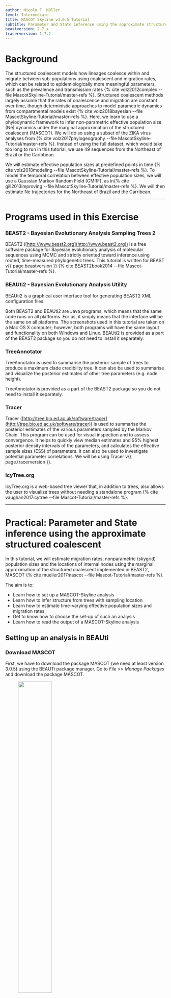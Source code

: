 ```yaml
---
author: Nicola F. Müller
level: Intermediate
title: MASCOT Skyline v3.0.5 Tutorial
subtitle: Parameter and State inference using the approximate structured coalescent
beastversion: 2.7.x
tracerversion: 1.7.2
---
```



# Background

The structured coalescent models how lineages coalesce within and migrate between sub-populations using coalescent and migration rates, which can be related to epidemiologically more meaningful parameters, such as the prevalence and transmission rates {% cite volz2012complex --file MascotSkyline-Tutorial/master-refs %}. Structured coalescent methods largely assume that the rates of coalescence and migration are constant over time, though deterministic approaches to model parametric dynamics from compartmental models exist {% cite volz2018bayesian --file MascotSkyline-Tutorial/master-refs %}. 
Here, we learn to use a phylodynamic framework to infer non-parametric effective population size (Ne) dynamics under the marginal approximation of the structured coalescent (MASCOT). 
We will do so using a subset of the ZIKA virus analyses from {% cite volz2017phylogeography --file MascotSkyline-Tutorial/master-refs %}. Instead of using the full dataset, which would take too long to run in this tutorial, we use 49 sequences from the Northeast of Brazil or the Caribbean.

We will estimate effective population sizes at predefined points in time {% cite volz2018modeling --file MascotSkyline-Tutorial/master-refs %}. 
To model the temporal correlation between effective population sizes, we will use a Gaussian Markov Random Field (GMRF), as in{% cite gill2013improving --file MascotSkyline-Tutorial/master-refs %}. 
We will then estimate Ne trajectories for the Northeast of Brazil and the Carribean. 


----

# Programs used in this Exercise

### BEAST2 - Bayesian Evolutionary Analysis Sampling Trees 2

BEAST2 ([http://www.beast2.org](http://www.beast2.org)) is a free software package for Bayesian evolutionary analysis of molecular sequences using MCMC and strictly oriented toward inference using rooted, time-measured phylogenetic trees. This tutorial is written for BEAST v{{ page.beastversion }} {% cite BEAST2book2014 --file Mascot-Tutorial/master-refs %}.


### BEAUti2 - Bayesian Evolutionary Analysis Utility

BEAUti2 is a graphical user interface tool for generating BEAST2 XML configuration files.

Both BEAST2 and BEAUti2 are Java programs, which means that the same code runs on all platforms. For us, it simply means that the interface will be the same on all platforms. The screenshots used in this tutorial are taken on a Mac OS X computer; however, both programs will have the same layout and functionality on both Windows and Linux. BEAUti2 is provided as a part of the BEAST2 package so you do not need to install it separately.

### TreeAnnotator

TreeAnnotator is used to summarise the posterior sample of trees to produce a maximum clade credibility tree. It can also be used to summarise and visualize the posterior estimates of other tree parameters (e.g. node height).

TreeAnnotator is provided as a part of the BEAST2 package so you do not need to install it separately.


### Tracer

Tracer ([http://tree.bio.ed.ac.uk/software/tracer](http://tree.bio.ed.ac.uk/software/tracer)) is used to summarise the posterior estimates of the various parameters sampled by the Markov Chain. This program can be used for visual inspection and to assess convergence. It helps to quickly view median estimates and 95% highest posterior density intervals of the parameters, and calculates the effective sample sizes (ESS) of parameters. It can also be used to investigate potential parameter correlations. We will be using Tracer v{{ page.tracerversion }}.


### IcyTree.org

IcyTree.org is a web-based tree viewer that, in addition to trees, also allows the user to visualize trees without needing a standalone program {% cite vaughan2017icytree --file Mascot-Tutorial/master-refs %}.

----

# Practical: Parameter and State inference using the approximate structured coalescent

In this tutorial, we will estimate migration rates, nonparametric (skygrid) population sizes and the locations of internal nodes using the marginal approximation of the structured coalescent implemented in BEAST2, MASCOT {% cite mueller2017mascot --file Mascot-Tutorial/master-refs %}.

The aim is to:

-  Learn how to set up a MASCOT-Skyline analysis
-  Learn how to infer structure from trees with sampling location
-  Learn how to estimate time-varying effective population sizes and migration rates
-  Get to know how to choose the set-up of such an analysis
-  Learn how to read the output of a MASCOT-Skyline analysis

## Setting up an analysis in BEAUti

### Download MASCOT

First, we have to download the package MASCOT (we need at least version 3.0.5) using the BEAUTi package manager. Go to _File >> Manage Packages_ and download the package MASCOT.

<figure>
	<a id="fig:example1"></a>
	<img style="width:50%;" src="figures/MascotDownload.png" alt="">
	<figcaption>Figure 1: Download the MASCOT package.</figcaption>
</figure><br> 

MASCOT will only be available in BEAUti once you close and restart the program.

### Loading the Influenza A/H3N2 Sequences (Partitions)

The sequence alignment is in the file [H3N2.nexus](http://github.com/nicfel/MascotSkyline-Tutorial/raw/master/data/sequences.nexus).
Right-click on this link and save it to a folder on your computer.
Once downloaded, this file can either be drag-and-dropped into BEAUti or added by using BEAUti's menu system via _File >> Import Alignment_.
Once the sequences are added, we need to specify the sampling dates and locations.

### Get the sampling times (Tip Dates)

Open the "Tip Dates" panel and then select the "Use tip dates" checkbox.

The sampling times are encoded in the sequence names.  We can tell BEAUti to use these by clicking the _Auto-configure_ button. The sampling times are in the isolate name after the last vertical bar "|" in the sequence name. To extract these times, select "use everything", select "after last" and enter "|" (without the quotes) in the text box immediately to the right. The setup should look as shown in the figure below.

<figure>
	<a id="fig:example1"></a>
	<img style="width:70%;" src="figures/TipDates.png" alt="">
	<figcaption>Figure 2: Guess sampling times.</figcaption>
</figure><br> 

Clicking "OK" should now populate the table with the sample times extracted from the sequence names: the column **Date** should now have values between 2016 and 2015 and the column **Height** should have values from 0 to 2. The heights denote the time difference from a sequence to the most recently sampled sequence. If everything is specified correctly, the sequence with Height 0.0 should have a date of 2016.77.

### Specify the Site Model (Site Model)

Next, we have to specify the site model. To do this, choose the "Site Model" tab. For Influenza Hemagluttanin sequences as we have here, HKY is the most commonly used model of nucleotide evolution. This model allows for differences in transversion and transition rates, meaning that changes between bases that are chemically more closely related (transitions) are allowed to have a different rate to changes between bases that are chemically more distinct (transversions).
Additionally, we should allow for different rate categories for different sires in the alignment.
This can be done by setting the _Gamma Category Count_ to 4, which is just a value that has typically been used. Make sure that the estimate is checked next to the shape parameter. To reduce the number of parameters we have to estimate, we can set Frequencies to Empirical.

<figure>
	<a id="fig:example1"></a>
	<img style="width:70%;" src="figures/SiteModel.png" alt="">
	<figcaption>Figure 3: Set the site model.</figcaption>
</figure><br> 


### Set the clock model (Clock Model)

For rapidly evolving viruses, the assumption of a strict molecular clock is often made, meaning that the molecular clock is the same on each branch of the phylogeny. We will leave everything to the default here

### Specify the priors (Priors)

We first have to choose the tree prior, which in this case is MASCOT.
To do so, search the drop-down menu next to `Tree.t:sequences` and choose MASCOT.
To see more options, we have to expand the MASCOT tree prior by clicking the arrow to the left of the label.
By default, the rate dynamics for this setting are `Constant`, which means that effective population sizes and migration rates are assumed to be constant through time.
To use skyline dynamics, we have to choose `Skyline` from the drop-down menu next to `Dynamics`.
<figure>
	<a id="fig:example1"></a>
	<img style="width:70%;" src="figures/Skyline.png" alt="">
	<figcaption>Figure 4: Setting the MASCOT dynamics to Skyline.</figcaption>
</figure><br> 

We next have to define the sampling location of the individual tips. Initially, the column **Location** should be NOT_SET for every sequence. After clicking the _Guess_ button, you can split the sequence on the vertical bar "|" again by selecting "split on character" and entering "|" in the box. However, the locations are in the fourth group, so this time choose "4" from the drop-down menu. After clicking the _OK_ button, the window should look like the one shown in the figure below:

<figure>
	<a id="fig:example1"></a>
	<img style="width:70%;" src="figures/TipLocations.png" alt="">
	<figcaption>Figure 5: Configuring sample locations.</figcaption>
</figure><br> 

When leaving the priors tab and then returning to it, there will be an option to choose the population dynamics of each state separately.
Leaving the priors tab is currently necessary to make the option appear (as it forces the tab to reload), but will hopefully not be necessary in the future.

<figure>
	<a id="fig:example1"></a>
	<img style="width:70%;" src="figures/SetSkyline.png" alt="">
	<figcaption>Figure 6: Set the Ne dynamics in both locations to Skyline dynamics.</figcaption>
</figure><br> 


We next set the dynamics of both locations `Brazil_Northeast` and `Caribbean` to Skyline dynamics.
To the right of the skyline dynamics, we can set the number of Ne's to be estimated to 5.
This means that for each location, we will estimate 5 different effective population sizes that are equally spaced in time between the most recent sample and the root of the tree. The effective population size is estimated at five points in time. Between those five points, the effective population size is assumed to change through exponential growth.


<figure>
	<a id="fig:example1"></a>
	<img style="width:70%;" src="figures/scheme.png" alt="">
	<figcaption>Figure 7: Description of the parameterization of the skyline model. In this case, 4 Ne's are estimated. Between the points where the Ne's are estimated, MASCOT-Skyline assumes exponential growth.</figcaption>
</figure><br> 

Now, we need to set the priors for the effective population sizes. We here consider non-parametric population size dynamics. This means that we do not have a parametric function guiding the change in the effective population sizes over time (such as exponential growth). This allows us to describe relatively arbitrary dynamics in the effective population sizes over time. However, we still know that the Ne at time t+1 is dependent on the Ne at time t. In other words, the current size of the population can't be too far away from the past population size. 

To input this knowledge into the model, we use what is sometimes referred to as a "smoothing prior" on the effective population sizes. Here, we want to use Gaussian Markov Random Field (GMRF) prior. The GMRF prior assumes that the effective population size of the log(Ne(t+1)) is a random draw from a normal distribution around with mean log(Ne(t)) and standard deviation sigma. The GMRF prior here is used to model temporal autocorrelation.

To set the GMRF prior, we have to put a prior distribution on the difference between the log effective population sizes, here described by `diff.SkylineNe.Brazil_Northeast` and `diff.SkylineNe.Caribbean`. To do so, we can click on the field to the right of `SkylineNe.Brazil_Northeast` and `diff.SkylineNe.Caribbean` and choose a Normal Distribution

<figure>
	<a id="fig:example1"></a>
	<img style="width:70%;" src="figures/Priors.png" alt="">
	<figcaption>Figure 8: Set up Gaussian Markov Random Field (GMRF) prior/smoothing prior on the effective population sizes.</figcaption>
</figure><br> 

Lastly, we can also put a prior on what we think the most recent value for the logNe value was for both locations. To do so, we can click on the field to the right of `first.SkylineNe.Brazil_Northeast` and `first.SkylineNe.Caribbean` and choose a Normal Distribution. We can then set the mean to 0 and the standard deviation to 1. This means that we assume that the most recent value for the logNe is 0 with a standard deviation of 1. This is a relatively uninformative prior, meaning that we don't have much information about the most recent value for the logNe. We can change the values for the mean and standard deviation if we want to make it more or less informative

### Specify the MCMC chain length (MCMC)

Now switch to the "MCMC" tab. Here we can set the length of the MCMC chain and decide how frequently the parameter and trees are logged. For this dataset, 2 million iterations should be sufficient. Next, we have to save the `*.xml` file using _File >> Save
as_.

<figure>
	<a id="fig:example1"></a>
	<img style="width:70%;" src="figures/MCMC.png" alt="">
	<figcaption>Figure 9: save the \*.xml.</figcaption>
</figure>

### Run the Analysis using BEAST2

Run the `*.xml` using BEAST2 or use finished runs from the *precooked-runs* folder. 

### Analyse the log file using Tracer

First, we can open the `*.log` file in tracer to check if the MCMC has converged. The ESS values are ideally all above 200 for almost all values and especially for the posterior estimates.

<figure>
	<a id="fig:example1"></a>
	<img style="width:70%;" src="figures/LogPosterior.png" alt="">
	<figcaption>Figure 10: Check if the posterior converged.</figcaption>
</figure><br> 

Next, we can check the trends for the effective population size over time for both locations. To do so, go to the end of the log file, and select all values starting with `SkylineNe` and go to the `Estimates` panel.

<figure>
	<a id="fig:example1"></a>
	<img style="width:70%;" src="figures/NeTrends.png" alt="">
	<figcaption>Figure 11: Compare the trends in the effective population sizes for the Northeast of Brazil and the Caribbean.</figcaption>
</figure><br> 

The first value, e.g., `SkylineNe.Brazil_Northeast.1` denotes the log effective population size of the Northeast of Brazil at the time of the most recent sample, while the last value, here `SkylineNe.Brazil_Northeast.5` denotes the effective population size of the Northeast of Brazil at the time of the root of the tree. The values between, e.g. `SkylineNe.Brazil_Northeast.3` are spaced equally in time between the most recent sample and the root of the tree. The values are in log space, meaning that we have to exponentiate them to get the actual effective population sizes. We can see for both locations the Ne to be higher more recently, indicating that the Ne grew from the time of the root to the time of the most recent common ancestor.

Next, we can have a look at the inferred migration rates. The migration rates are denoted forward in time, meaning that they are an estimate of the rate at which an infected individual in location a moves to b. 

<figure>
	<a id="fig:example1"></a>
	<img style="width:70%;" src="figures/ForwardMig.png" alt="">
	<figcaption>Figure 11: Estimates of the forward migration rate between the Northeast of Brazil and the Caribbean.</figcaption>
</figure><br> 

Next, we can scroll up the log file and look at the number of inferred events between the Northeast of Brazil and the Caribbean. The number of events is the number of times that an infected individual in location a moved to b that are observable in the tree. 

<figure>
	<a id="fig:example1"></a>
	<img style="width:70%;" src="figures/MigEvents.png" alt="">
	<figcaption>Figure 11: Estimates of the number of migration events between the Northeast of Brazil and the Caribbean.</figcaption>
</figure><br> 

**QUESTION:** What do you notice about the number of migration events and the inferred migration rates?

### Make the MCC tree using TreeAnnotator

Next, we want to summarize the trees. This we can do using TreeAnnotator. Open the program and then set the options as below. You have to specify the _Burnin percentage_, the _Node heights_, _Input Tree File_ and the _Output File_. After clicking _Run_ the program should summarize the trees.

<figure>
	<a id="fig:example1"></a>
	<img style="width:50%;" src="figures/TreeAnnotator.png" alt="">
	<figcaption>Figure 12: Make the maximum clade credibility tree.</figcaption>
</figure>

### Check the MCC tree using FigTree

Mascot, by default, logs three different log files. The file `ZIKV.sequences.trees` logs the location of each internal node. The file `ZIKV.sequences.events.trees` logs the full migration history of each lineage, meaning it explicitly sample and logs individual migration events.
The file `ZIKV-sequences.trees` is essentially the same as the `ZIKV.sequences.trees` file but without the migration history, and is only there due to technical reasons.

To summarize the trees, we can use TreeAnnotator. Open the program and then set the options as below. You have to specify the _Burnin percentage_, the _Node heights_, _Input Tree File_ and the _Output File_. After clicking _Run_ the program should summarize the trees. The tree file to summarize should be `ZIKV.sequences.trees`. (Note that, currently, TreeAnnotator does not support summarizing over tree files with the full migration history).

Next, we can visualize the trees using IcyTree.org. To do so, go to [https://icytree.org](https://icytree.org) and drag and dtop the MCC tree file into the window.
After opening the MCC tree in FigTree, we can visualize several things.
To color branches, you can go to _Style >> Colour edges by_ and select *max*. This is the location that was inferred to be most often the most likely location of the node.

<figure>
<a id="fig:example1"></a>
<img style="width:100%;" src="figures/ColorsTree.png" alt="">
<figcaption>Figure 13: Inferred node locations.</figcaption>
</figure>

We can now confirm that there is indeed a predominant transmission of viral lineages from the Northeast of Brazil to the Caribbean. We can also see that the root is inferred to be in the Northeast of Brazil.


### Errors that can occur (Work in progress)

One of the errors message that can occur regularly is the following:
`too many iterations, return negative infinity`
This occurs when the integration step size of the ODE's to compute the probability of observing a phylogenetic tree in MASCOT is becoming too small.
This generally occurs if at least one migration rate is really large or at least one effective population size is really small (i.e. the coalescent rate is really high).
This causes integration steps to be extremely small, which in turn would require a lot of time to compute the probability of a phylogenetic tree under MASCOT.
Instead of doing that, this state is rejected by assigning its log probability the value negative infinity.

This error can have different origins and a likely incomplete list is the following:
1. The priors on migration rates put too much weight on really high rates. To fix this, reconsider your priors on the migration rates. Particularly, check if the prior on the migration rates make sense in comparison to the height of the tree. If, for example, the tree has a height of 1000 years, but the prior on the migration rate is exponential with mean 1, then the prior assumption is that between any two states, we expected approximately 1000 migration events.
2. The prior on the effective population sizes is too low, meaning that the prior on the coalescent rates (1 over the effective population size) is too high. This can for example occur when the prior on the effective population size was chosen to be 1/X. To fix, reconsider your prior on the effective population size.
4. There is strong subpopulation structure within the different subpopulations used. In that case, reconsider if the individual sub-populations used are reasonable.


----

# Useful Links

If you interested in the derivations of the marginal approximation of the structured coalescent, you can find them here {% cite Mueller2017 --file Mascot-Tutorial/master-refs %}. This paper also explains the mathematical differences to other methods such as the theory underlying BASTA. To get a better idea of how the states of internal nodes are calculated, have a look in this paper {% cite mueller2017mascot --file Mascot-Tutorial/master-refs %}.

- MASCOT source code: [https://github.com/nicfel/Mascot](https://github.com/nicfel/Mascot)
- [Bayesian Evolutionary Analysis with BEAST 2](http://www.beast2.org/book.html) {% cite BEAST2book2014 --file Mascot-Tutorial/master-refs.bib %}
- BEAST 2 website and documentation: [http://www.beast2.org/](http://www.beast2.org/)
- Join the BEAST user discussion: [http://groups.google.com/group/beast-users](http://groups.google.com/group/beast-users)

----

# Relevant References

{% bibliography --cited --file Mascot-Tutorial/master-refs %}
